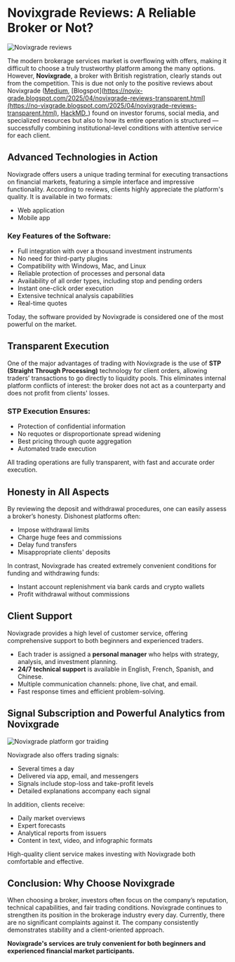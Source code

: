 # Novixgrade Reviews: A Reliable Broker or Not?
![Novixgrade reviews](https://github.com/user-attachments/assets/7db51e7b-cdd8-4142-9a5a-c4964f4b37ab)


The modern brokerage services market is overflowing with offers, making it difficult to choose a truly trustworthy platform among the many options. However, **Novixgrade**, a broker with British registration, clearly stands out from the competition. This is due not only to the positive reviews about Novixgrade ([Medium](https://medium.com/@cathymullins2165/novixgrade-reviews-a-closer-look-at-the-broker-12408aca6d0e), [Blogspot](https://novix-grade.blogspot.com/2025/04/novixgrade-reviews-transparent.html](https://no-vixgrade.blogspot.com/2025/04/novixgrade-reviews-transparent.html), [HackMD](https://hackmd.io/@Novixgrade/BJN42A2kgx)_) found on investor forums, social media, and specialized resources but also to how its entire operation is structured — successfully combining institutional-level conditions with attentive service for each client.

## Advanced Technologies in Action

Novixgrade offers users a unique trading terminal for executing transactions on financial markets, featuring a simple interface and impressive functionality. According to reviews, clients highly appreciate the platform's quality. It is available in two formats:

- Web application
- Mobile app

### Key Features of the Software:

- Full integration with over a thousand investment instruments
- No need for third-party plugins
- Compatibility with Windows, Mac, and Linux
- Reliable protection of processes and personal data
- Availability of all order types, including stop and pending orders
- Instant one-click order execution
- Extensive technical analysis capabilities
- Real-time quotes

Today, the software provided by Novixgrade is considered one of the most powerful on the market.

## Transparent Execution

One of the major advantages of trading with Novixgrade is the use of **STP (Straight Through Processing)** technology for client orders, allowing traders’ transactions to go directly to liquidity pools. This eliminates internal platform conflicts of interest: the broker does not act as a counterparty and does not profit from clients' losses.

### STP Execution Ensures:

- Protection of confidential information
- No requotes or disproportionate spread widening
- Best pricing through quote aggregation
- Automated trade execution

All trading operations are fully transparent, with fast and accurate order execution.

## Honesty in All Aspects

By reviewing the deposit and withdrawal procedures, one can easily assess a broker’s honesty. Dishonest platforms often:

- Impose withdrawal limits
- Charge huge fees and commissions
- Delay fund transfers
- Misappropriate clients' deposits

In contrast, Novixgrade has created extremely convenient conditions for funding and withdrawing funds:

- Instant account replenishment via bank cards and crypto wallets
- Profit withdrawal without commissions

## Client Support

Novixgrade provides a high level of customer service, offering comprehensive support to both beginners and experienced traders.

- Each trader is assigned a **personal manager** who helps with strategy, analysis, and investment planning.
- **24/7 technical support** is available in English, French, Spanish, and Chinese.
- Multiple communication channels: phone, live chat, and email.
- Fast response times and efficient problem-solving.

## Signal Subscription and Powerful Analytics from Novixgrade
![Novixgrade platform gor traiding](https://github.com/user-attachments/assets/76dabf56-2ed2-4229-8e66-7d453cb4943a)


Novixgrade also offers trading signals:

- Several times a day
- Delivered via app, email, and messengers
- Signals include stop-loss and take-profit levels
- Detailed explanations accompany each signal

In addition, clients receive:

- Daily market overviews
- Expert forecasts
- Analytical reports from issuers
- Content in text, video, and infographic formats

High-quality client service makes investing with Novixgrade both comfortable and effective.

## Conclusion: Why Choose Novixgrade

When choosing a broker, investors often focus on the company’s reputation, technical capabilities, and fair trading conditions. Novixgrade continues to strengthen its position in the brokerage industry every day. Currently, there are no significant complaints against it. The company consistently demonstrates stability and a client-oriented approach.

**Novixgrade's services are truly convenient for both beginners and experienced financial market participants.**
